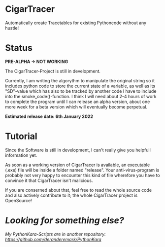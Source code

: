 # CigarTracer
Automatically create Tracetables for existing Pythoncode without any hustle!

# Status
**PRE-ALPHA -> NOT WORKING**

The CigarTracer-Project is still in development.

Currently, I am writing the algorythm to manipulate the original string so it includes python code
to store the current state of a variable, as well as its "SD"-value which has also to be tracked by
another code I have to include into the smoke_code()-function. I think I will need about 2-4 hours
of work to complete the program until I can release an alpha version, about one more week for a
beta version which will eventually become perpetual.

**Estimated release date: 6th January 2022**

# Tutorial
Since the Software is still in development, I can't really give
you helpfull information yet.

As soon as a working version of CigarTracer is available, an executable (.exe) file will be 
inside a folder named "release". Your anti-virus-program is probably not very happy to encounter
this kind of file wherefore you have to convince it that CigarTracer isn't malicious.

If you are conserned about that, feel free to read the whole source code and
also actively contribute to it; the whole CigarTracer project is OpenSource!

# *Looking for something else?*
*My PythonKara-Scripts are in another repository: https://github.com/deranderemark/PythonKara*
